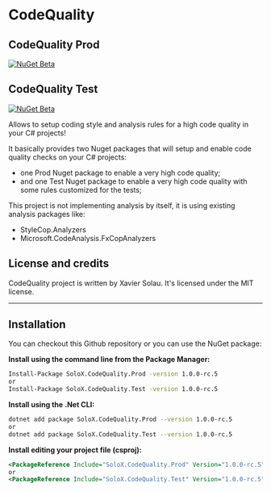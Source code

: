 # CodeQuality

## CodeQuality Prod
[![NuGet Beta](https://img.shields.io/nuget/vpre/SoloX.CodeQuality.Prod.svg)](https://www.nuget.org/packages/SoloX.CodeQuality.Prod)

## CodeQuality Test
[![NuGet Beta](https://img.shields.io/nuget/vpre/SoloX.CodeQuality.Test.svg)](https://www.nuget.org/packages/SoloX.CodeQuality.Test)

Allows to setup coding style and analysis rules for a high code quality in your C# projects!

It basically provides two Nuget packages that will setup and enable code quality checks on your C# projects:
* one Prod Nuget package to enable a very high code quality;
* and one Test Nuget package to enable a very high code quality with some rules customized for the tests;

This project is not implementing analysis by itself, it is using existing analysis packages like:
* StyleCop.Analyzers
* Microsoft.CodeAnalysis.FxCopAnalyzers

## License and credits

CodeQuality project is written by Xavier Solau. It's licensed under the MIT license.

 * * *

## Installation

You can checkout this Github repository or you can use the NuGet package:

**Install using the command line from the Package Manager:**
```bash
Install-Package SoloX.CodeQuality.Prod -version 1.0.0-rc.5
or
Install-Package SoloX.CodeQuality.Test -version 1.0.0-rc.5
```

**Install using the .Net CLI:**
```bash
dotnet add package SoloX.CodeQuality.Prod --version 1.0.0-rc.5
or
dotnet add package SoloX.CodeQuality.Test --version 1.0.0-rc.5
```

**Install editing your project file (csproj):**
```xml
<PackageReference Include="SoloX.CodeQuality.Prod" Version="1.0.0-rc.5" />
or
<PackageReference Include="SoloX.CodeQuality.Test" Version="1.0.0-rc.5" />
```
